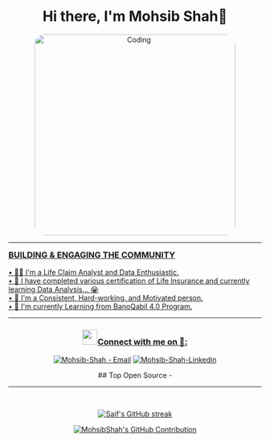 <!-- animation start  -->
  <div align="center">
    <h1> Hi there, I'm Mohsib Shah👋</h1>
  </div>
<p align="center">
<a href="https://github.com/Mohsib-Shah"><img src="https://readme-typing-svg.herokuapp.com/?lines=Life +Claims+Analyst</a>
<!-- animation end  -->
	
<img align="right" alt="Coding" width="400" style="border-radius:20px;"
	src="https://raw.githubusercontent.com/devSouvik/devSouvik/master/gif3.gif"/>
<hr>
<h3 style="margin-top: 4px;">BUILDING & ENGAGING THE COMMUNITY</h3>
• 💪🏻 I'm a Life Claim Analyst and Data Enthusiastic.<br>
• 🌱 I have completed various certification of Life Insurance and currently learning Data Analysis... 😭<br> 
• 🚀 I'm a Consistent, Hard-working, and Motivated person.<br> 
• 📗 I'm currently Learning from BanoQabil 4.0 Program.<br>
<hr>
<h3 align="center"> <img src="https://media.giphy.com/media/iY8CRBdQXODJSCERIr/giphy.gif" width="30" height="30" style="margin-center: 10px;">Connect with me on 🤝: </h3>
<p align="center">

 <div align="center"  class="icons-social" style="margin-center: 10px;">
<div>   
    <a href="mailto:s.mohsib@gmail.com" target="_blank"><img src="https://img.shields.io/badge/-Email-0D1117?style=for-the-badge&logo=protonmail&logoColor=F0DB4F" alt="Mohsib-Shah - Email"></a>
    <a href="https://www.linkedin.com/in/mohsib-shah-9aa168ab/" target="_blank"><img src="https://img.shields.io/badge/Linkedin-0D1117?style=for-the-badge&logo=linkedin&logoColor=F0DB4F" alt="Mohsib-Shah-Linkedin"></a><br>
</div>
</p>
## Top Open Source -

<br/>
<hr/>
<br/>

<p align="center">
  <a href="https://github.com/Mohsib-Shah">
    <img src="https://github-readme-streak-stats.herokuapp.com/?user=mohsib-shah&theme=radical&border=7F3FBF&background=0D1117" alt="Saif's GitHub streak"/>
  </a>
</p>

<p align="center">
  <a href="https://github.com/Mohsib-Shah">
    <img src="https://github-profile-summary-cards.vercel.app/api/cards/profile-details?username=mohsib-shah&theme=radical" alt="MohsibShah's GitHub Contribution"/>
  </a>
</p>

<a> 
  <br/>
</a>

